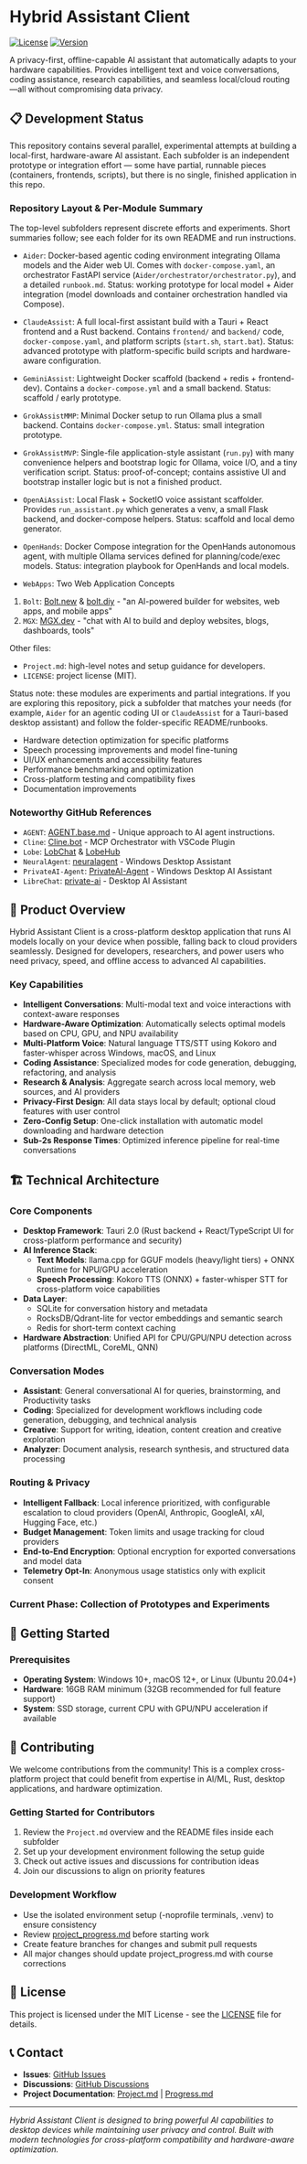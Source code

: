 # Hybrid Assistant Client

[![License](https://img.shields.io/badge/license-MIT-blue.svg)](LICENSE)
[![Version](https://img.shields.io/badge/version-1.0.0--alpha-orange.svg)]()

A privacy-first, offline-capable AI assistant that automatically adapts to your hardware capabilities. Provides intelligent text and voice conversations, coding assistance, research capabilities, and seamless local/cloud routing—all without compromising data privacy.

## 📋 Development Status

This repository contains several parallel, experimental attempts at building a local-first, hardware-aware AI assistant. Each subfolder is an independent prototype or integration effort — some have partial, runnable pieces (containers, frontends, scripts), but there is no single, finished application in this repo.

### Repository Layout & Per-Module Summary

The top-level subfolders represent discrete efforts and experiments. Short summaries follow; see each folder for its own README and run instructions.

- `Aider`: Docker-based agentic coding environment integrating Ollama models and the Aider web UI. Comes with `docker-compose.yaml`, an orchestrator FastAPI service (`Aider/orchestrator/orchestrator.py`), and a detailed `runbook.md`. Status: working prototype for local model + Aider integration (model downloads and container orchestration handled via Compose).
- `ClaudeAssist`: A full local-first assistant build with a Tauri + React frontend and a Rust backend. Contains `frontend/` and `backend/` code, `docker-compose.yaml`, and platform scripts (`start.sh`, `start.bat`). Status: advanced prototype with platform-specific build scripts and hardware-aware configuration.
- `GeminiAssist`: Lightweight Docker scaffold (backend + redis + frontend-dev). Contains a `docker-compose.yml` and a small backend. Status: scaffold / early prototype.
- `GrokAssistMMP`: Minimal Docker setup to run Ollama plus a small backend. Contains `docker-compose.yml`. Status: small integration prototype.
- `GrokAssistMVP`: Single-file application-style assistant (`run.py`) with many convenience helpers and bootstrap logic for Ollama, voice I/O, and a tiny verification script. Status: proof-of-concept; contains assistive UI and bootstrap installer logic but is not a finished product.
- `OpenAiAssist`: Local Flask + SocketIO voice assistant scaffolder. Provides `run_assistant.py` which generates a venv, a small Flask backend, and docker-compose helpers. Status: scaffold and local demo generator.
- `OpenHands`: Docker Compose integration for the OpenHands autonomous agent, with multiple Ollama services defined for planning/code/exec models. Status: integration playbook for OpenHands and local models.

- `WebApps`: Two Web Application Concepts
 1. `Bolt`: [Bolt.new](https://bolt.new/) & [bolt.diy](https://github.com/stackblitz-labs/bolt.diy/tree/main) - "an AI-powered builder for websites, web apps, and mobile apps"
 2. `MGX`: [MGX.dev](https://mgx.dev/) - "chat with AI to build and deploy websites, blogs, dashboards, tools"

Other files:
- `Project.md`: high-level notes and setup guidance for developers.
- `LICENSE`: project license (MIT).

Status note: these modules are experiments and partial integrations. If you are exploring this repository, pick a subfolder that matches your needs (for example, `Aider` for an agentic coding UI or `ClaudeAssist` for a Tauri-based desktop assistant) and follow the folder-specific README/runbooks.
- Hardware detection optimization for specific platforms
- Speech processing improvements and model fine-tuning
- UI/UX enhancements and accessibility features
- Performance benchmarking and optimization
- Cross-platform testing and compatibility fixes
- Documentation improvements

### Noteworthy GitHub References
- `AGENT`: [AGENT.base.md](https://gist.github.com/artpar/60a3c1edfe752450e21547898e801bb7) - Unique approach to AI agent instructions.
- `Cline`: [Cline.bot](https://cline.bot/) - MCP Orchestrator with VSCode Plugin
- `Lobe`: [LobChat](https://lobechat.com/) & [LobeHub](https://github.com/lobehub/lobe-chat)
- `NeuralAgent`: [neuralagent](https://github.com/mosdehcom/neuralagent) - Windows Desktop Assistant
- `PrivateAI-Agent`: [PrivateAI-Agent](https://github.com/privateai-com/PrivateAI-Agent) - Windows Desktop AI Assistant
- `LibreChat`: [private-ai](https://github.com/andreaswittmann/private-ai) - Desktop AI Assistant

## 🚀 Product Overview

Hybrid Assistant Client is a cross-platform desktop application that runs AI models locally on your device when possible, falling back to cloud providers seamlessly. Designed for developers, researchers, and power users who need privacy, speed, and offline access to advanced AI capabilities.

### Key Capabilities
- **Intelligent Conversations**: Multi-modal text and voice interactions with context-aware responses
- **Hardware-Aware Optimization**: Automatically selects optimal models based on CPU, GPU, and NPU availability
- **Multi-Platform Voice**: Natural language TTS/STT using Kokoro and faster-whisper across Windows, macOS, and Linux
- **Coding Assistance**: Specialized modes for code generation, debugging, refactoring, and analysis
- **Research & Analysis**: Aggregate search across local memory, web sources, and AI providers
- **Privacy-First Design**: All data stays local by default; optional cloud features with user control
- **Zero-Config Setup**: One-click installation with automatic model downloading and hardware detection
- **Sub-2s Response Times**: Optimized inference pipeline for real-time conversations

## 🏗️ Technical Architecture

### Core Components
- **Desktop Framework**: Tauri 2.0 (Rust backend + React/TypeScript UI for cross-platform performance and security)
- **AI Inference Stack**:
  - **Text Models**: llama.cpp for GGUF models (heavy/light tiers) + ONNX Runtime for NPU/GPU acceleration
  - **Speech Processing**: Kokoro TTS (ONNX) + faster-whisper STT for cross-platform voice capabilities
- **Data Layer**:
  - SQLite for conversation history and metadata
  - RocksDB/Qdrant-lite for vector embeddings and semantic search
  - Redis for short-term context caching
- **Hardware Abstraction**: Unified API for CPU/GPU/NPU detection across platforms (DirectML, CoreML, QNN)

### Conversation Modes
- **Assistant**: General conversational AI for queries, brainstorming, and Productivity tasks
- **Coding**: Specialized for development workflows including code generation, debugging, and technical analysis
- **Creative**: Support for writing, ideation, content creation and creative exploration
- **Analyzer**: Document analysis, research synthesis, and structured data processing

### Routing & Privacy
- **Intelligent Fallback**: Local inference prioritized, with configurable escalation to cloud providers (OpenAI, Anthropic, GoogleAI, xAI, Hugging Face, etc.)
- **Budget Management**: Token limits and usage tracking for cloud providers
- **End-to-End Encryption**: Optional encryption for exported conversations and model data
- **Telemetry Opt-In**: Anonymous usage statistics only with explicit consent

### Current Phase: Collection of Prototypes and Experiments

## 🚀 Getting Started

### Prerequisites
- **Operating System**: Windows 10+, macOS 12+, or Linux (Ubuntu 20.04+)
- **Hardware**: 16GB RAM minimum (32GB recommended for full feature support)
- **System**: SSD storage, current CPU with GPU/NPU acceleration if available

## 🤝 Contributing

We welcome contributions from the community! This is a complex cross-platform project that could benefit from expertise in AI/ML, Rust, desktop applications, and hardware optimization.

### Getting Started for Contributors
1. Review the `Project.md` overview and the README files inside each subfolder
2. Set up your development environment following the setup guide
3. Check out active issues and discussions for contribution ideas
4. Join our discussions to align on priority features

### Development Workflow
- Use the isolated environment setup (-noprofile terminals, .venv) to ensure consistency
- Review [project_progress.md](project_progress.md) before starting work
- Create feature branches for changes and submit pull requests
- All major changes should update project_progress.md with course corrections

## 📄 License

This project is licensed under the MIT License - see the [LICENSE](LICENSE) file for details.

## 📞 Contact

- **Issues**: [GitHub Issues](https://github.com/bentman/JARVISv2/issues)
- **Discussions**: [GitHub Discussions](https://github.com/bentman/JARVISv2/discussions)
- **Project Documentation**: [Project.md](Project.md) | [Progress.md](project_progress.md)

---

*Hybrid Assistant Client is designed to bring powerful AI capabilities to desktop devices while maintaining user privacy and control. Built with modern technologies for cross-platform compatibility and hardware-aware optimization.*
